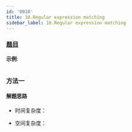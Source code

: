 ```yaml
---
id: '0010'
title: 10.Regular expression matching
sidebar_label: 10.Regular expression matching
---
```


### [题目](https://leetcode-cn.com/problems/regular-expression-matching/)

**示例**:

```

```

### 方法一

#### 解题思路

- 时间复杂度：

- 空间复杂度：

```js

```
